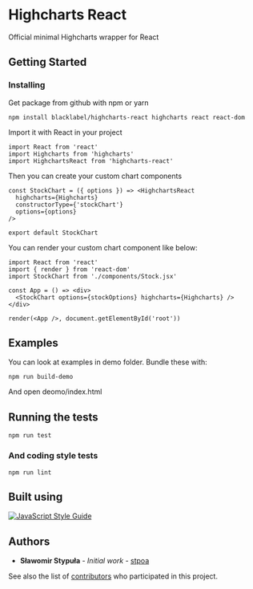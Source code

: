 # Highcharts React
Official minimal Highcharts wrapper for React

## Getting Started

### Installing

Get package from github with npm or yarn

```
npm install blacklabel/highcharts-react highcharts react react-dom
```

Import it with React in your project

```
import React from 'react'
import Highcharts from 'highcharts'
import HighchartsReact from 'highcharts-react'
```

Then you can create your custom chart components

```
const StockChart = ({ options }) => <HighchartsReact
  highcharts={Highcharts}
  constructorType={'stockChart'}
  options={options}
/>

export default StockChart
```

You can render your custom chart component like below:

```
import React from 'react'
import { render } from 'react-dom'
import StockChart from './components/Stock.jsx'

const App = () => <div>
  <StockChart options={stockOptions} highcharts={Highcharts} />
</div>

render(<App />, document.getElementById('root'))
```

## Examples

You can look at examples in demo folder. Bundle these with:

```
npm run build-demo
```

And open deomo/index.html

## Running the tests

```
npm run test
```

### And coding style tests

```
npm run lint
```

## Built using

[![JavaScript Style Guide](https://cdn.rawgit.com/feross/standard/master/badge.svg)](https://github.com/feross/standard)

## Authors

* **Sławomir Stypuła** - *Initial work* - [stpoa](https://github.com/stpoa)

See also the list of [contributors](https://github.com/blacklabel/highcharts-react/contributors) who participated in this project.
